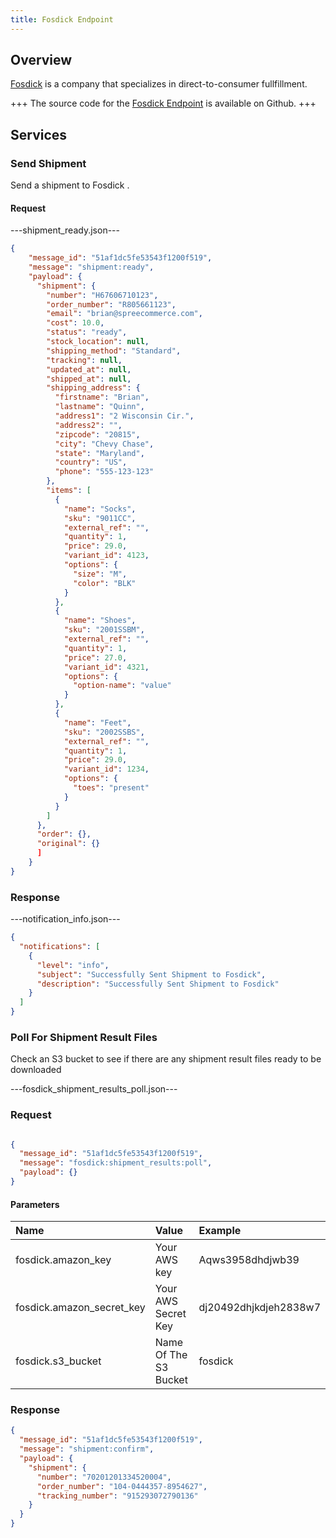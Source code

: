 ```yaml
---
title: Fosdick Endpoint
---
```


## Overview

[Fosdick](http://www.fosdickfulfillment.com/) is a company that specializes in direct-to-consumer fullfillment.

+++
The source code for the [Fosdick Endpoint](https://github.com/spree/fosdick_endpoint/) is available on Github.
+++

## Services

### Send Shipment

Send a shipment to Fosdick .

#### Request

---shipment_ready.json---
```json
{
    "message_id": "51af1dc5fe53543f1200f519",
    "message": "shipment:ready",
    "payload": {
      "shipment": {
        "number": "H67606710123",
        "order_number": "R805661123",
        "email": "brian@spreecommerce.com",
        "cost": 10.0,
        "status": "ready",
        "stock_location": null,
        "shipping_method": "Standard",
        "tracking": null,
        "updated_at": null,
        "shipped_at": null,
        "shipping_address": {
          "firstname": "Brian",
          "lastname": "Quinn",
          "address1": "2 Wisconsin Cir.",
          "address2": "",
          "zipcode": "20815",
          "city": "Chevy Chase",
          "state": "Maryland",
          "country": "US",
          "phone": "555-123-123"
        },
        "items": [
          {
            "name": "Socks",
            "sku": "9011CC",
            "external_ref": "",
            "quantity": 1,
            "price": 29.0,
            "variant_id": 4123,
            "options": {
              "size": "M",
              "color": "BLK"
            }
          },
          {
            "name": "Shoes",
            "sku": "2001SSBM",
            "external_ref": "",
            "quantity": 1,
            "price": 27.0,
            "variant_id": 4321,
            "options": {
              "option-name": "value"
            }
          },
          {
            "name": "Feet",
            "sku": "2002SSBS",
            "external_ref": "",
            "quantity": 1,
            "price": 29.0,
            "variant_id": 1234,
            "options": {
              "toes": "present"
            }
          }
        ]
      },
      "order": {},
      "original": {}
      ]
    }
}
```

### Response

---notification_info.json---

```json
{
  "notifications": [
    {
      "level": "info",
      "subject": "Successfully Sent Shipment to Fosdick",
      "description": "Successfully Sent Shipment to Fosdick"
    }
  ]
}
```

### Poll For Shipment Result Files

Check an S3 bucket to see if there are any shipment result files ready to be downloaded

---fosdick_shipment_results_poll.json---

### Request

```json

{
  "message_id": "51af1dc5fe53543f1200f519",
  "message": "fosdick:shipment_results:poll",
  "payload": {}
}
```

#### Parameters

| Name | Value | Example |
| :----| :-----| :------ |
| fosdick.amazon_key | Your AWS key | Aqws3958dhdjwb39 |
| fosdick.amazon_secret_key | Your AWS Secret Key | dj20492dhjkdjeh2838w7 |
| fosdick.s3_bucket | Name Of The S3 Bucket | fosdick |

### Response

```json
{
  "message_id": "51af1dc5fe53543f1200f519",
  "message": "shipment:confirm",
  "payload": {
    "shipment": {
      "number": "70201201334520004",
      "order_number": "104-0444357-8954627",
      "tracking_number": "915293072790136"
    }
  }
}
```